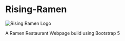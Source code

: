 # Rising-Ramen
![Rising Ramen Logo]("https://github.com/Ansub/Rising-Ramen/blob/master/images/github/logo%20(1).png")


A Ramen Restaurant Webpage build using Bootstrap 5 
